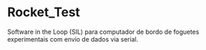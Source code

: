 # Rocket_Test
Software in the Loop (SIL) para computador de bordo de foguetes experimentais com envio de dados via serial.
